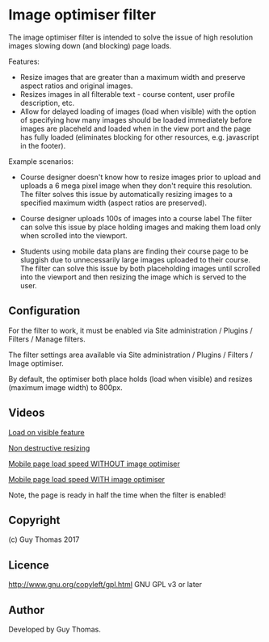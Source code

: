 # Image optimiser filter
The image optimiser filter is intended to solve the issue of high resolution images slowing down (and blocking) page
loads.

Features:

* Resize images that are greater than a maximum width and preserve aspect ratios and original images.
* Resizes images in all filterable text - course content, user profile description, etc.
* Allow for delayed loading of images (load when visible) with the option of specifying how many images should be loaded
immediately before images are placeheld and loaded when in the view port and the page has fully loaded (eliminates
blocking for other resources, e.g. javascript in the footer).

Example scenarios:

* Course designer doesn't know how to resize images prior to upload and uploads a 6 mega pixel image when they don't
require this resolution.
The filter solves this issue by automatically resizing images to a specified maximum width (aspect ratios are preserved).

* Course designer uploads 100s of images into a course label
The filter can solve this issue by place holding images and making them load only when scrolled into the viewport.

* Students using mobile data plans are finding their course page to be sluggish due to unnecessarily large images
uploaded to their course.
The filter can solve this issue by both placeholding images until scrolled into the viewport and then resizing the
image which is served to the user.

## Configuration

For the filter to work, it must be enabled via Site administration / Plugins / Filters / Manage filters.

The filter settings area available via Site administration / Plugins / Filters / Image optimiser.

By default, the optimiser both place holds (load when visible) and resizes (maximum image width) to 800px.

## Videos

[Load on visible feature](https://youtu.be/TC5iyoUYw1A)

[Non destructive resizing](https://youtu.be/JRdLumnr_rk)

[Mobile page load speed WITHOUT image optimiser](https://youtu.be/3JYRfjxNTig)

[Mobile page load speed WITH image optimiser](https://youtu.be/cU0xYC6v0GY)

Note, the page is ready in half the time when the filter is enabled!

## Copyright

(c) Guy Thomas 2017

## Licence

http://www.gnu.org/copyleft/gpl.html GNU GPL v3 or later

## Author

Developed by Guy Thomas.

